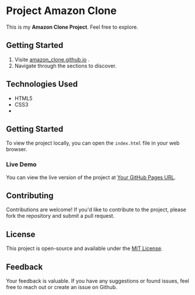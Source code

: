 # Project Amazon Clone
This is my **Amazon Clone Project**.
Feel free to explore.

## Getting Started
1. Visite [amazon_clone.github.io](https://the-himanshuyadav.github.io/Amazon-clone-/) .
2. Navigate through the sections to discover.

## Technologies Used
* HTML5
* CSS3
* 
## Getting Started
To view the project locally, you can open the `index.html` file in your web browser.

### Live Demo
You can view the live version of the project at [Your GitHub Pages URL](https://your_username.github.io/travel/).

## Contributing
Contributions are welcome! If you'd like to contribute to the project, please fork the repository and submit a pull request.

## License
This project is open-source and available under the [MIT License](LICENSE).

## Feedback
Your feedback is valuable. If you have any suggestions or found issues, feel free to reach out or create an issue on Github. 


